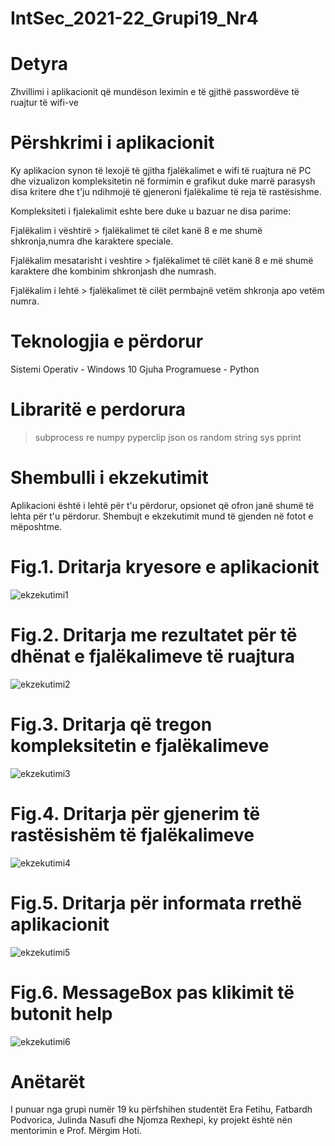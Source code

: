 # IntSec_2021-22_Grupi19_Nr4

# Detyra


Zhvillimi i aplikacionit që mundëson leximin e të gjithë passwordëve të ruajtur të wifi-ve


# Përshkrimi i aplikacionit


Ky aplikacion synon të lexojë të gjitha fjalëkalimet e wifi të ruajtura në PC dhe vizualizon kompleksitetin në formimin e grafikut duke marrë parasysh disa kritere dhe t'ju ndihmojë të gjeneroni fjalëkalime të reja të rastësishme.


Kompleksiteti i fjalekalimit eshte bere duke u bazuar ne disa parime:

Fjalëkalim i vështirë > fjalëkalimet të cilet kanë 8 e me shumë shkronja,numra dhe karaktere speciale.

Fjalëkalim mesatarisht i veshtire > fjalëkalimet të cilët kanë 8 e më shumë karaktere dhe kombinim shkronjash dhe numrash.

Fjalëkalim i lehtë > fjalëkalimet të cilët permbajnë vetëm shkronja apo vetëm numra.


# Teknologjia e përdorur

Sistemi Operativ - Windows 10 
Gjuha Programuese - Python

# Libraritë e perdorura
 > subprocess
 > re
 > numpy
 > pyperclip
 > json
 > os
 > random
 > string
 > sys
 > pprint


# Shembulli i ekzekutimit 

Aplikacioni është i lehtë për t'u përdorur, opsionet që ofron janë shumë të lehta për t'u përdorur. Shembujt e ekzekutimit mund të gjenden në fotot e mëposhtme.
# Fig.1. Dritarja kryesore e aplikacionit
![ekzekutimi1](https://user-images.githubusercontent.com/75095687/148679189-c17c77b7-2e72-47d4-a107-d5b99d15a6c7.JPG)
# Fig.2. Dritarja me rezultatet për të dhënat e fjalëkalimeve të ruajtura
![ekzekutimi2](https://user-images.githubusercontent.com/75095687/148679195-02c700ef-3c32-4faf-8bb7-65def79b8209.JPG)
# Fig.3. Dritarja që tregon kompleksitetin e fjalëkalimeve
![ekzekutimi3](https://user-images.githubusercontent.com/75095687/148679197-56ce93fe-e86c-4868-b6c1-cf570b681b84.JPG)
# Fig.4. Dritarja për gjenerim të rastësishëm të fjalëkalimeve
![ekzekutimi4](https://user-images.githubusercontent.com/75095687/148679201-1046a013-e909-4e27-b094-493bbcbe96dc.JPG)
# Fig.5. Dritarja për informata rrethë aplikacionit
![ekzekutimi5](https://user-images.githubusercontent.com/75095687/148679205-7751d48c-304d-47da-9258-51d36ca6a477.JPG)
# Fig.6. MessageBox pas klikimit të butonit help
![ekzekutimi6](https://user-images.githubusercontent.com/75095687/148679207-31b220a7-8e47-4dda-bdea-48ee1661e53f.JPG)


# Anëtarët


I punuar nga grupi numër 19 ku përfshihen studentët Era Fetihu, Fatbardh Podvorica, Julinda Nasufi dhe Njomza Rexhepi, ky projekt është nën mentorimin e Prof. Mërgim Hoti.



